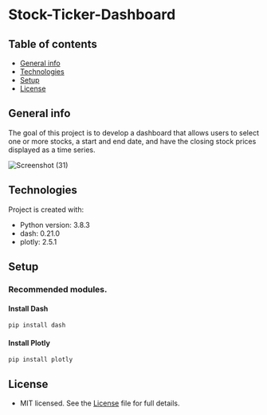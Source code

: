 # Stock-Ticker-Dashboard

## Table of contents
* [General info](#general-info)
* [Technologies](#technologies)
* [Setup](#setup)
* [License](#license)

## General info
The goal of this project is to develop a dashboard that allows users to select one or more stocks, a start and end date, and have the closing stock prices displayed as a time series.

![Screenshot (31)](https://user-images.githubusercontent.com/67178624/99907122-052d3c80-2d01-11eb-978c-ff739a65fb44.png)

## Technologies
Project is created with:
* Python version: 3.8.3
* dash: 0.21.0
* plotly: 2.5.1
	
## Setup
### Recommended modules.
#### Install Dash
```
pip install dash
```
#### Install Plotly
```
pip install plotly
```

## License
* MIT licensed. See the [License](LICENSE) file for full details. 
